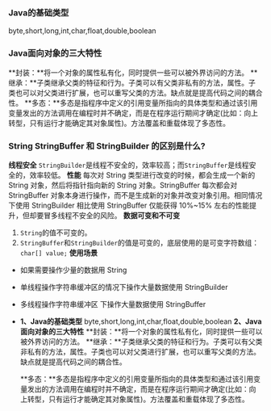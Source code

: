 ### **Java的基础类型**
byte,short,long,int,char,float,double,boolean
### **Java面向对象的三大特性**
**封装：**将一个对象的属性私有化，同时提供一些可以被外界访问的方法。
**继承：**子类继承父类的特征和行为。子类可以有父类非私有的方法，属性。子类也可以对父类进行扩展，也可以重写父类的方法。缺点就是提高代码之间的耦合性。
**多态：**多态是指程序中定义的引用变量所指向的具体类型和通过该引用变量发出的方法调用在编程时并不确定，而是在程序运行期间才确定(比如：向上转型，只有运行才能确定其对象属性)。方法覆盖和重载体现了多态性。

### **String StringBuffer 和 StringBuilder 的区别是什么?**
**线程安全**
`StringBuilder`是线程不安全的，效率较高；而`StringBuffer`是线程安全的，效率较低。
**性能**
每次对 String 类型进行改变的时候，都会生成一个新的 String 对象，然后将指针指向新的 String 对象。StringBuffer 每次都会对 StringBuffer 对象本身进行操作，而不是生成新的对象并改变对象引用。相同情况下使用 StringBuilder 相比使用 StringBuffer 仅能获得 10%~15% 左右的性能提升，但却要冒多线程不安全的风险。
**数据可变和不可变**
1. `String`的值不可变的。
2. `StringBuffer`和`StringBuilder`的值是可变的，底层使用的是可变字符数组：`char[] value;`
**使用场景**
- 如果需要操作少量的数据用 String

- 单线程操作字符串缓冲区的情况下操作大量数据使用 StringBuilder

- 多线程操作字符串缓冲区 下操作大量数据使用 StringBuffer

- **1、Java的基础类型**
  byte,short,long,int,char,float,double,boolean
  **2、Java面向对象的三大特性**
  **封装：**将一个对象的属性私有化，同时提供一些可以被外界访问的方法。
  **继承：**子类继承父类的特征和行为。子类可以有父类非私有的方法，属性。子类也可以对父类进行扩展，也可以重写父类的方法。缺点就是提高代码之间的耦合性。

  **多态：**多态是指程序中定义的引用变量所指向的具体类型和通过该引用变量发出的方法调用在编程时并不确定，而是在程序运行期间才确定(比如：向上转型，只有运行才能确定其对象属性)。方法覆盖和重载体现了多态性。
